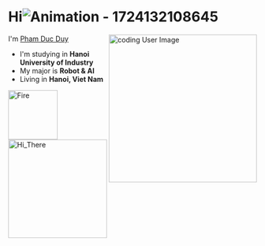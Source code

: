 # Hi![Animation - 1724132108645](https://github.com/user-attachments/assets/f6c9f15a-74e1-4d78-a89e-7214a500936b) 
I'm [Pham Duc Duy](https://www.facebook.com/profile.php?id=100070936464939)
<img align="right" alt="coding User Image" src="https://github.com/user-attachments/assets/d55e66af-e2f3-40c2-a468-4dc78edb7e61" height="300" />
- I'm studying in **Hanoi University of Industry**
- My major is **Robot & AI**
- Living in **Hanoi, Viet Nam**
<img align="bottom" alt="Fire" src="https://github.com/user-attachments/assets/e54e88a5-e3a8-4005-aa98-7b0e39fa339c" height="100" />
<img align="bottom" alt="Hi_There" src="https://github.com/user-attachments/assets/96046c7d-68d3-447c-a7d5-0ccca9f5fad8" height="200" />


